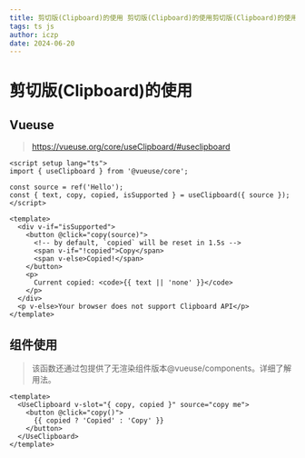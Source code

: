 ```yaml
---
title: 剪切版(Clipboard)的使用 剪切版(Clipboard)的使用剪切版(Clipboard)的使用
tags: ts js
author: iczp
date: 2024-06-20
---
```


# 剪切版(Clipboard)的使用 

## Vueuse

> https://vueuse.org/core/useClipboard/#useclipboard

```vue
<script setup lang="ts">
import { useClipboard } from '@vueuse/core';

const source = ref('Hello');
const { text, copy, copied, isSupported } = useClipboard({ source });
</script>

<template>
  <div v-if="isSupported">
    <button @click="copy(source)">
      <!-- by default, `copied` will be reset in 1.5s -->
      <span v-if="!copied">Copy</span>
      <span v-else>Copied!</span>
    </button>
    <p>
      Current copied: <code>{{ text || 'none' }}</code>
    </p>
  </div>
  <p v-else>Your browser does not support Clipboard API</p>
</template>
```

## 组件使用

> 该函数还通过包提供了无渲染组件版本@vueuse/components。详细了解用法。

```vue
<template>
  <UseClipboard v-slot="{ copy, copied }" source="copy me">
    <button @click="copy()">
      {{ copied ? 'Copied' : 'Copy' }}
    </button>
  </UseClipboard>
</template>
```

